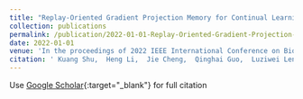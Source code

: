 ```yaml
---
title: "Replay-Oriented Gradient Projection Memory for Continual Learning in Medical Scenarios"
collection: publications
permalink: /publication/2022-01-01-Replay-Oriented-Gradient-Projection-Memory-for-Continual-Learning-in-Medical-Scenarios
date: 2022-01-01
venue: 'In the proceedings of 2022 IEEE International Conference on Bioinformatics and Biomedicine (BIBM)'
citation: ' Kuang Shu,  Heng Li,  Jie Cheng,  Qinghai Guo,  Luziwei Leng,  Jianxing Liao,  <b>Yan Hu</b>,  Jiang Liu, &quot;Replay-Oriented Gradient Projection Memory for Continual Learning in Medical Scenarios.&quot; In the proceedings of 2022 IEEE International Conference on Bioinformatics and Biomedicine (BIBM), 2022.'
---
```

Use [Google Scholar](https://scholar.google.com/scholar?q=Replay+Oriented+Gradient+Projection+Memory+for+Continual+Learning+in+Medical+Scenarios){:target="_blank"} for full citation